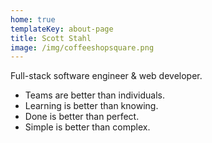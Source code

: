 ```yaml
---
home: true
templateKey: about-page
title: Scott Stahl
image: /img/coffeeshopsquare.png
---
```


Full-stack software engineer & web developer.

- Teams are better than individuals.
- Learning is better than knowing.
- Done is better than perfect.
- Simple is better than complex.
